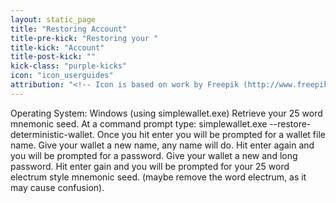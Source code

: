 ```yaml
---
layout: static_page
title: "Restoring Account"
title-pre-kick: "Restoring your "
title-kick: "Account"
title-post-kick: ""
kick-class: "purple-kicks"
icon: "icon_userguides"
attribution: "<!-- Icon is based on work by Freepik (http://www.freepik.com) and is licensed under Creative Commons BY 3.0 -->"
---
```


Operating System:  Windows (using simplewallet.exe)
Retrieve your 25 word mnemonic seed.
At a command prompt type:  simplewallet.exe --restore-deterministic-wallet.
Once you hit enter you will be prompted for a wallet file name.  Give your wallet a new name, any name will do. 
Hit enter again and you will be prompted for a password.  Give your wallet a new and long password.
Hit enter gain and you will be prompted for your 25 word electrum style mnemonic seed.  (maybe remove the word electrum, as it may cause confusion).

